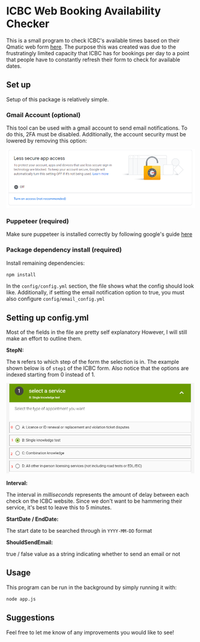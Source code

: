 # ICBC Web Booking Availability Checker

This is a small program to check ICBC's available times based on their Qmatic web form [here](https://onlinebusiness.icbc.com/qmaticwebbooking/#/). The purpose this was created was due to the frustratingly limited capacity that ICBC has for bookings per day to a point that people have to constantly refresh their form to check for available dates.

## Set up

Setup of this package is relatively simple.

### Gmail Account (optional)

This tool can be used with a gmail account to send email notifications. To do this, 2FA must be disabled. Additionally, the account security must be lowered by removing this option:

![option](./images/google-account-less-secure-prompt.PNG)

### Puppeteer (required)

Make sure puppeteer is installed correctly by following google's guide [here](https://developers.google.com/web/tools/puppeteer/get-started)

### Package dependency install (required)

Install remaining dependencies:

```sh
npm install
```

In the `config/config.yml` section, the file shows what the config should look like. Additionally, if setting the email notification option to true, you must also configure `config/email_config.yml`

## Setting up config.yml

Most of the fields in the file are pretty self explanatory However, I will still make an effort to outline them.

**StepN:**

The `N` refers to which step of the form the selection is in. The example shown below is of `step1` of the ICBC form. Also notice that the options are indexed starting from 0 instead of 1.

![step1](./images/step1.PNG)

**Interval:**

The interval in *milliseconds* represents the amount of delay between each check on the ICBC website. Since we don't want to be hammering their service, it's best to leave this to 5 minutes.

**StartDate / EndDate:**

The start date to be searched through in `YYYY-MM-DD` format

**ShouldSendEmail:**

true / false value as a string indicating whether to send an email or not

## Usage

This program can be run in the background by simply running it with:

```sh
node app.js
```

## Suggestions

Feel free to let me know of any improvements you would like to see!

